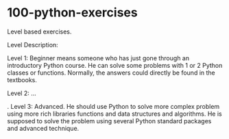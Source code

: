 # 100-python-exercises
Level based exercises.

Level	Description:

  Level 1:	Beginner means someone who has just gone through an introductory Python course. He can solve some problems with 1 or 2 Python classes or functions. 
  Normally, the answers could directly be found in the textbooks.
  
  Level 2: ...

.
  Level 3:	Advanced. He should use Python to solve more complex problem using more rich libraries functions and data structures and algorithms. 
  He is supposed to solve the problem using several Python standard packages and advanced technique.
